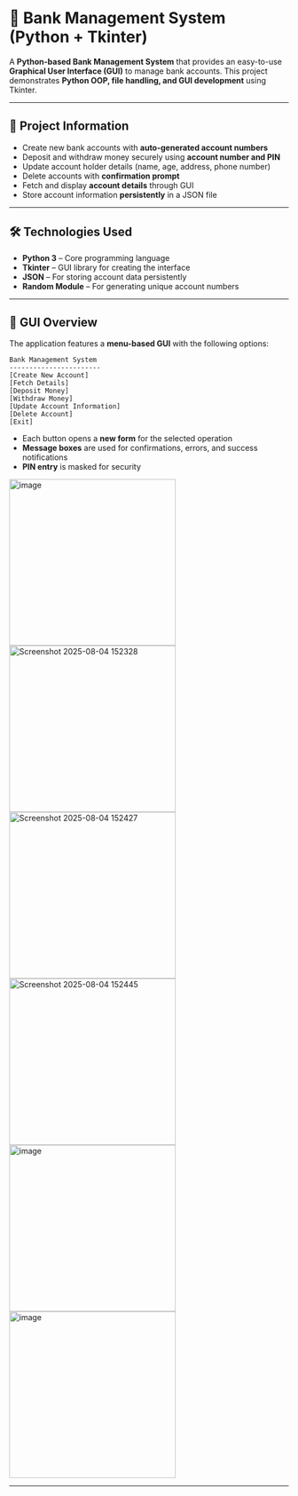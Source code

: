 # 🏦 Bank Management System (Python + Tkinter)

A **Python-based Bank Management System** that provides an easy-to-use **Graphical User Interface (GUI)** to manage bank accounts.
This project demonstrates **Python OOP, file handling, and GUI development** using Tkinter.

---

## 📌 Project Information

* Create new bank accounts with **auto-generated account numbers**
* Deposit and withdraw money securely using **account number and PIN**
* Update account holder details (name, age, address, phone number)
* Delete accounts with **confirmation prompt**
* Fetch and display **account details** through GUI
* Store account information **persistently** in a JSON file

---

## 🛠️ Technologies Used

* **Python 3** – Core programming language
* **Tkinter** – GUI library for creating the interface
* **JSON** – For storing account data persistently
* **Random Module** – For generating unique account numbers

---

## 🎨 GUI Overview

The application features a **menu-based GUI** with the following options:

```
Bank Management System
-----------------------
[Create New Account]
[Fetch Details]
[Deposit Money]
[Withdraw Money]
[Update Account Information]
[Delete Account]
[Exit]
```

* Each button opens a **new form** for the selected operation
* **Message boxes** are used for confirmations, errors, and success notifications
* **PIN entry** is masked for security

<img width="300" height="300" alt="image" src="https://github.com/user-attachments/assets/1ec1955c-e8e5-46f7-b7a1-9f85b6025732" />
<img width="300" height="300" alt="Screenshot 2025-08-04 152328" src="https://github.com/user-attachments/assets/a0e0f876-7fa6-41bb-8b5c-71e52256bfe7" />
<img width="300" height="300" alt="Screenshot 2025-08-04 152427" src="https://github.com/user-attachments/assets/6ac4b0c5-1a6b-4d51-8ca0-b78c6c0d9981" />
<img width="300" height="300" alt="Screenshot 2025-08-04 152445" src="https://github.com/user-attachments/assets/4ce1c166-47b7-4904-b265-5bf62db00253" />
<img width="300" height="300" alt="image" src="https://github.com/user-attachments/assets/5c3a9899-a3b8-4c3f-9618-421e0ce50cdc" />
<img width="300" height="300" alt="image" src="https://github.com/user-attachments/assets/fca1cf08-7d26-4aef-8fff-bc484cfcded4" />




---



